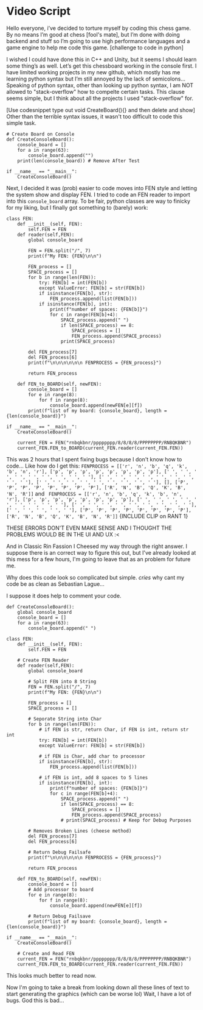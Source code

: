 # Video Script
Hello everyone, i’ve decided to torture myself by coding this chess game. By no means I’m good at chess [fool's mate], but I’m done with doing backend and stuff so I’m going to use high performance languages and a game engine to help me code this game. [challenge to code in python]

I wished I could have done this in C++ and Unity, but it seems I should learn some thing’s as well. Let’s get this chessboard working in the console first. I have limited working projects in my new github, which mostly has me learning python syntax but I’m still annoyed by the lack of semicolons… Speaking of python syntax, other than looking up python syntax, I am NOT allowed to "stack-overflow" how to compelte certain tasks. This clause seems simple, but I think about all the projects I used "stack-overflow" for.

[Use codesnippet type out void CreateBoard(){} and then delete and show] Other than the terrible syntax issues, it wasn't too difficult to code this simple task.
```
# Create Board on Console
def CreateConsoleBoard():
    console_board = []
    for a in range(63):
        console_board.append("")
    print(len(console_board)) # Remove After Test

if __name__ == "__main__":
    CreateConsoleBoard()
```

Next, I decided it was (prob) easier to code moves into FEN style and letting the system show and display FEN. I tried to code an FEN reader to import into this ```console_board``` array. To be fair, python classes are way to finicky for my liking, but I finally got something to (barely) work:

```
class FEN:
    def __init__(self, FEN):
        self.FEN = FEN
    def reader(self,FEN):
        global console_board
        
        FEN = FEN.split("/", 7)
        print(f"My FEN: {FEN}\n\n")
        
        FEN_process = []
        SPACE_process = []
        for b in range(len(FEN)):
            try: FEN[b] = int(FEN[b])
            except ValueError: FEN[b] = str(FEN[b])
            if isinstance(FEN[b], str):
                FEN_process.append(list(FEN[b]))
            if isinstance(FEN[b], int):
                print(f"number of spaces: {FEN[b]}")
                for c in range(FEN[b]+4):
                    SPACE_process.append(" ")
                    if len(SPACE_process) == 8:
                        SPACE_process = []
                        FEN_process.append(SPACE_process)
                    print(SPACE_process)
        
        del FEN_process[7]
        del FEN_process[6]
        print(f"\n\n\n\n\n\n FENPROCESS = {FEN_process}")
        
        return FEN_process
        
    def FEN_to_BOARD(self, newFEN):
        console_board = []
        for e in range(8):
            for f in range(8):
                console_board.append(newFEN[e][f])
        print(f"list of my board: {console_board}, length = {len(console_board)}")

if __name__ == "__main__":
    CreateConsoleBoard()
    
    current_FEN = FEN("rnbqkbnr/pppppppp/8/8/8/8/PPPPPPPP/RNBQKBNR")
    current_FEN.FEN_to_BOARD(current_FEN.reader(current_FEN.FEN))
```

This was 2 hours that I spent fixing bugs because I don't know how to code... Like how do I get this: 
```FENPROCESS = [['r', 'n', 'b', 'q', 'k', 'b', 'n', 'r'], ['p', 'p', 'p', 'p', 'p', 'p', 'p', 'p'], [' ', ' ', ' ', ' ', ' ', ' ', ' ', ' ', ' '], [' ', ' ', ' ', ' ', ' ', ' ', ' ', ' ', ' '], [' ', ' ', ' ', ' ', ' ', ' ', ' ', ' ', ' '], [], ['P', 'P', 'P', 'P', 'P', 'P', 'P', 'P'], ['R', 'N', 'B', 'Q', 'K', 'B', 'N', 'R']]```
and
``` FENPROCESS = [['r', 'n', 'b', 'q', 'k', 'b', 'n', 'r'], ['p', 'p', 'p', 'p', 'p', 'p', 'p', 'p'], [' ', ' ', ' ', ' ', ' ', ' ', ' ', ' ', ' '], [' ', ' ', ' ', ' ', ' ', ' ', ' ', ' ', ' '], [' ', ' ', ' ', ' ', ' '], ['P', 'P', 'P', 'P', 'P', 'P', 'P', 'P'], ['R', 'N', 'B', 'Q', 'K', 'B', 'N', 'R']]``` {INCLUDE CLIP on RANT 1}

THESE ERRORS DON'T EVEN MAKE SENSE AND I THOUGHT THE PROBLEMS WOULD BE IN THE UI AND UX :<

And in Classic Rin Fassion I Cheesed my way through the right answer. I suppose there is an correct way to figure this out, but I've already looked at this mess for a few hours, I'm going to leave that as an problem for future me.

Why does this code look so complicated but simple. *cries* why cant my code be as clean as Sebastian Lague...

I suppose it does help to comment your code.

```# Create Board on Console
def CreateConsoleBoard():
    global console_board
    console_board = []
    for a in range(63):
        console_board.append(" ")

class FEN:
    def __init__(self, FEN):
        self.FEN = FEN
    
    # Create FEN Reader
    def reader(self,FEN):
        global console_board
        
        # Split FEN into 8 String
        FEN = FEN.split("/", 7)
        print(f"My FEN: {FEN}\n\n")
        
        FEN_process = []
        SPACE_process = []

        # Seporate String into Char
        for b in range(len(FEN)):
            # if FEN is str, return Char, if FEN is int, return str int
            try: FEN[b] = int(FEN[b])
            except ValueError: FEN[b] = str(FEN[b])

            # if FEN is Char, add char to processor
            if isinstance(FEN[b], str):
                FEN_process.append(list(FEN[b]))
            
            # if FEN is int, add 8 spaces to 5 lines
            if isinstance(FEN[b], int):
                print(f"number of spaces: {FEN[b]}")
                for c in range(FEN[b]+4):
                    SPACE_process.append(" ")
                    if len(SPACE_process) == 8:
                        SPACE_process = []
                        FEN_process.append(SPACE_process)
                    # print(SPACE_process) # Keep for Debug Purposes
        
        # Removes Broken Lines (cheese method)
        del FEN_process[7]
        del FEN_process[6]

        # Return Debug Failsafe
        print(f"\n\n\n\n\n\n FENPROCESS = {FEN_process}")
        
        return FEN_process
        
    def FEN_to_BOARD(self, newFEN):
        console_board = []
        # Add processor to board
        for e in range(8):
            for f in range(8):
                console_board.append(newFEN[e][f])

        # Return Debug Failsave
        print(f"list of my board: {console_board}, length = {len(console_board)}")

if __name__ == "__main__":
    CreateConsoleBoard()
    
    # Create and Read FEN
    current_FEN = FEN("rnbqkbnr/pppppppp/8/8/8/8/PPPPPPPP/RNBQKBNR")
    current_FEN.FEN_to_BOARD(current_FEN.reader(current_FEN.FEN))
```

This looks much better to read now.

Now I'm going to take a break from looking down all these lines of text to start generating the graphics (which can be worse lol)
Wait, I have a lot of bugs. God this is bad...